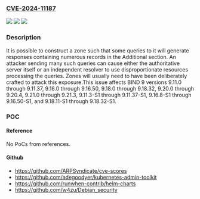 ### [CVE-2024-11187](https://cve.mitre.org/cgi-bin/cvename.cgi?name=CVE-2024-11187)
![](https://img.shields.io/static/v1?label=Product&message=BIND%209&color=blue)
![](https://img.shields.io/static/v1?label=Version&message=9.11.0%3C%3D%209.11.37%20&color=brighgreen)
![](https://img.shields.io/static/v1?label=Vulnerability&message=CWE-405%20Asymmetric%20Resource%20Consumption%20(Amplification)&color=brighgreen)

### Description

It is possible to construct a zone such that some queries to it will generate responses containing numerous records in the Additional section. An attacker sending many such queries can cause either the authoritative server itself or an independent resolver to use disproportionate resources processing the queries. Zones will usually need to have been deliberately crafted to attack this exposure.This issue affects BIND 9 versions 9.11.0 through 9.11.37, 9.16.0 through 9.16.50, 9.18.0 through 9.18.32, 9.20.0 through 9.20.4, 9.21.0 through 9.21.3, 9.11.3-S1 through 9.11.37-S1, 9.16.8-S1 through 9.16.50-S1, and 9.18.11-S1 through 9.18.32-S1.

### POC

#### Reference
No PoCs from references.

#### Github
- https://github.com/ARPSyndicate/cve-scores
- https://github.com/adegoodyer/kubernetes-admin-toolkit
- https://github.com/runwhen-contrib/helm-charts
- https://github.com/w4zu/Debian_security

